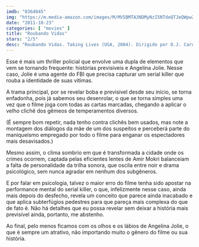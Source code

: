 ```yaml
---
imdb: "0364045"
img: "https://m.media-amazon.com/images/M/MV5BMTA3NDMyNzI5NTdeQTJeQWpwZ15BbWU3MDQxNDEyMzM@._V1_SY150_CR0,0,101,150_.jpg"
date: "2011-10-23"
categories: [ "movies" ]
title: "Roubando Vidas"
stars: "2/5"
desc: "Roubando Vidas. Taking Lives (USA, 2004). Dirigido por D.J. Caruso. Escrito por Michael Pye, Jon Bokenkamp, Jon Bokenkamp. Com Angelina Jolie, Ethan Hawke, Kiefer Sutherland, Gena Rowlands, Olivier Martinez, Tchéky Karyo, Jean-Hugues Anglade, Paul Dano, Justin Chatwin."
---
```

Esse é mais um thriller policial que envolve uma dupla de elementos que vem se tornando frequente: histórias previsíveis e Angelina Jolie. Nesse caso, Jolie é uma agente do FBI que precisa capturar um serial killer que rouba a identidade de suas vítimas.

A trama principal, por se revelar boba e previsível desde seu início, se torna enfadonha, pois já sabemos seu desenrolar, o que se torna simples uma vez que o filme joga com todas as cartas marcadas, chegando a aplicar o velho clichê dos gêmeos de temperamentos diversos.

(É sempre bom repetir, nada tenho contra clichês bem usados, mas note a montagem dos diálogos da mãe de um dos suspeitos e perceberá parte do maniqueísmo empregado por todo o filme para enganar os espectadores mais desavisados.)

Mesmo assim, o clima sombrio em que é transformada a cidade onde os crimes ocorrem, captada pelas eficientes lentes de Amir Mokri balanceiam a falta de personalidade da trilha sonora, que oscila entre noir e drama psicológico, sem nunca agradar em nenhum dos subgêneros.

E por falar em psicologia, talvez o maior erro do filme tenha sido apostar na performance mental do serial killer, o que, infelizmente nesse caso, ainda mais depois do desfecho, revela um conceito que parece ainda inacabado e que aplica subterfúgios pedestres para que pareça mais complexa do que de fato é. Não há detalhes que eu possa revelar sem deixar a história mais previsível ainda, portanto, me abstenho.

Ao final, pelo menos ficamos com os olhos e os lábios de Angelina Jolie, o que é sempre um atrativo, não importando muito o gênero do filme ou sua história.

